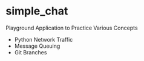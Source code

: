 simple_chat
===========

Playground Application to Practice Various Concepts

 - Python Network Traffic
 - Message Queuing
 - Git Branches
